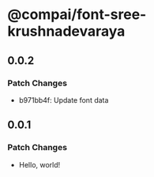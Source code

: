 # @compai/font-sree-krushnadevaraya

## 0.0.2

### Patch Changes

- b971bb4f: Update font data

## 0.0.1

### Patch Changes

- Hello, world!

